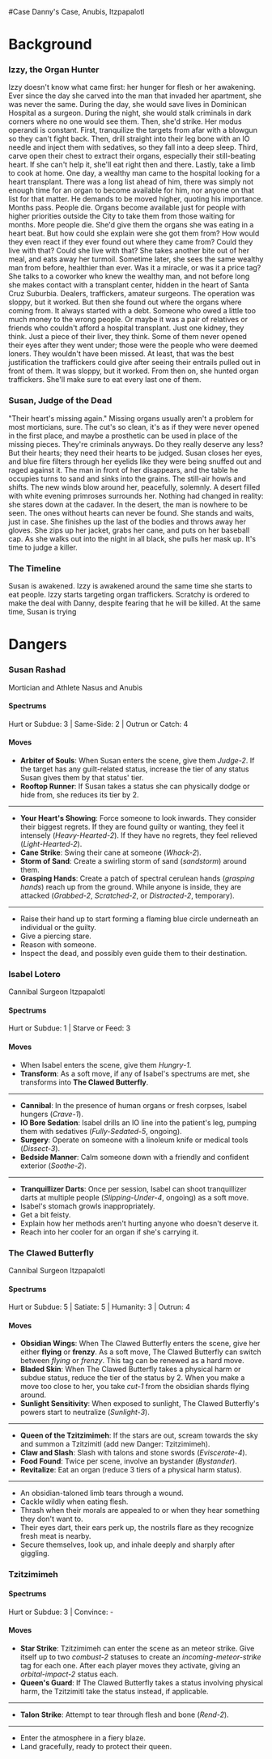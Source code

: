 #Case Danny's Case, Anubis, Itzpapalotl

# Background
### Izzy, the Organ Hunter
Izzy doesn't know what came first: her hunger for flesh or her awakening. Ever since the day she carved into the man that invaded her apartment, she was never the same. During the day, she would save lives in Dominican Hospital as a surgeon. During the night, she would stalk criminals in dark corners where no one would see them. Then, she'd strike.
Her modus operandi is constant. First, tranquilize the targets from afar with a blowgun so they can't fight back. Then, drill straight into their leg bone with an IO needle and inject them with sedatives, so they fall into a deep sleep. Third, carve open their chest to extract their organs, especially their still-beating heart. If she can't help it, she'll eat right then and there. Lastly, take a limb to cook at home.
One day, a wealthy man came to the hospital looking for a heart transplant. There was a long list ahead of him, there was simply not enough time for an organ to become available for him, nor anyone on that list for that matter. He demands to be moved higher, quoting his importance. Months pass. People die. Organs become available just for people with higher priorities outside the City to take them from those waiting for months. More people die. She'd give them the organs she was eating in a heart beat. But how could she explain were she got them from? How would they even react if they ever found out where they came from? Could they live with that? Could she live with that? She takes another bite out of her meal, and eats away her turmoil.
Sometime later, she sees the same wealthy man from before, healthier than ever. Was it a miracle, or was it a price tag? She talks to a coworker who knew the wealthy man, and not before long she makes contact with a transplant center, hidden in the heart of Santa Cruz Suburbia. Dealers, traffickers, amateur surgeons. The operation was sloppy, but it worked. But then she found out where the organs where coming from.
It always started with a debt. Someone who owed a little too much money to the wrong people. Or maybe it was a pair of relatives or friends who couldn't afford a hospital transplant. Just one kidney, they think. Just a piece of their liver, they think. Some of them never opened their eyes after they went under; those were the people who were deemed loners. They wouldn't have been missed. At least, that was the best justification the traffickers could give after seeing their entrails pulled out in front of them. It was sloppy, but it worked. From then on, she hunted organ traffickers. She'll make sure to eat every last one of them.

### Susan, Judge of the Dead
"Their heart's missing again." Missing organs usually aren't a problem for most morticians, sure. The cut's so clean, it's as if they were never opened in the first place, and maybe a prosthetic can be used in place of the missing pieces. They're criminals anyways. Do they really deserve any less? But their hearts; they need their hearts to be judged. Susan closes her eyes, and blue fire filters through her eyelids like they were being snuffed out and raged against it.
The man in front of her disappears, and the table he occupies turns to sand and sinks into the grains. The still-air howls and shifts. The new winds blow around her, peacefully, solemnly. A desert filled with white evening primroses surrounds her. Nothing had changed in reality: she stares down at the cadaver.
In the desert, the man is nowhere to be seen. The ones without hearts can never be found. She stands and waits, just in case.
She finishes up the last of the bodies and throws away her gloves. She zips up her jacket, grabs her cane, and puts on her baseball cap. As she walks out into the night in all black, she pulls her mask up. It's time to judge a killer.

### The Timeline
Susan is awakened.
Izzy is awakened around the same time she starts to eat people.
Izzy starts targeting organ traffickers.
Scratchy is ordered to make the deal with Danny, despite fearing that he will be killed.
At the same time, Susan is trying

# Dangers
### Susan Rashad
Mortician and Athlete
Nasus and Anubis
#### Spectrums
Hurt or Subdue: 3 | Same-Side: 2 | Outrun or Catch: 4
#### Moves
- **Arbiter of Souls**: When Susan enters the scene, give them *Judge-2*. If the target has any guilt-related status, increase the tier of any status Susan gives them by that status' tier.
- **Rooftop Runner**: If Susan takes a status she can physically dodge or hide from, she reduces its tier by 2.
- ---
- **Your Heart's Showing**: Force someone to look inwards. They consider their biggest regrets. If they are found guilty or wanting, they feel it intensely (*Heavy-Hearted-2*). If they have no regrets, they feel relieved (*Light-Hearted-2*).
- **Cane Strike**: Swing their cane at someone (*Whack-2*).
- **Storm of Sand**: Create a swirling storm of sand (*sandstorm*) around them.
- **Grasping Hands**: Create a patch of spectral cerulean hands (*grasping hands*) reach up from the ground. While anyone is inside, they are attacked (*Grabbed-2*, *Scratched-2*, or *Distracted-2*, temporary).
- ---
- Raise their hand up to start forming a flaming blue circle underneath an individual or the guilty.
- Give a piercing stare.
- Reason with someone.
- Inspect the dead, and possibly even guide them to their destination.

### Isabel Lotero
Cannibal Surgeon
Itzpapalotl
#### Spectrums
Hurt or Subdue: 1 | Starve or Feed: 3
#### Moves
- When Isabel enters the scene, give them *Hungry-1*.
- **Transform**: As a soft move, if any of Isabel's spectrums are met, she transforms into **The Clawed Butterfly**.
- ---
- **Cannibal**: In the presence of human organs or fresh corpses, Isabel hungers (*Crave-1*).
- **IO Bore Sedation**: Isabel drills an IO line into the patient's leg, pumping them with sedatives (*Fully-Sedated-5*, ongoing).
- **Surgery**: Operate on someone with a linoleum knife or medical tools (*Dissect-3*).
- **Bedside Manner**: Calm someone down with a friendly and confident exterior (*Soothe-2*).
- ---
- **Tranquillizer Darts**: Once per session, Isabel can shoot tranquillizer darts at multiple people (*Slipping-Under-4*, ongoing) as a soft move.
- Isabel's stomach growls inappropriately.
- Get a bit feisty.
- Explain how her methods aren't hurting anyone who doesn't deserve it.
- Reach into her cooler for an organ if she's carrying it.

### The Clawed Butterfly
Cannibal Surgeon
Itzpapalotl
#### Spectrums
Hurt or Subdue: 5 | Satiate: 5 | Humanity: 3 | Outrun: 4
#### Moves
- **Obsidian Wings**: When The Clawed Butterfly enters the scene, give her either **flying** or **frenzy**. As a soft move, The Clawed Butterfly can switch between *flying* or *frenzy*. This tag can be renewed as a hard move.
- **Bladed Skin**: When The Clawed Butterfly takes a physical harm or subdue status, reduce the tier of the status by 2. When you make a move too close to her, you take *cut-1* from the obsidian shards flying around.
- **Sunlight Sensitivity**: When exposed to sunlight, The Clawed Butterfly's powers start to neutralize (*Sunlight-3*).
- ---
- **Queen of the Tzitzimimeh**: If the stars are out, scream towards the sky and summon a Tzitzimitl (add new Danger: Tzitzimimeh).
- **Claw and Slash**: Slash with talons and stone swords (*Eviscerate-4*).
- **Food Found**: Twice per scene, involve an bystander (*Bystander*).
- **Revitalize**: Eat an organ (reduce 3 tiers of a physical harm status).
---
- An obsidian-taloned limb tears through a wound.
- Cackle wildly when eating flesh.
- Thrash when their morals are appealed to or when they hear something they don't want to.
- Their eyes dart, their ears perk up, the nostrils flare as they recognize fresh meat is nearby.
- Secure themselves, look up, and inhale deeply and sharply after giggling.

### Tzitzimimeh
#### Spectrums
Hurt or Subdue: 3 | Convince: -
#### Moves
- **Star Strike**: Tzitzimimeh can enter the scene as an meteor strike. Give itself up to two *combust-2* statuses to create an *incoming-meteor-strike* tag for each one. After each player moves they activate, giving an *orbital-impact-2* status each.
- **Queen's Guard**: If The Clawed Butterfly takes a status involving physical harm, the Tzitzimitl take the status instead, if applicable.
- ---
- **Talon Strike**: Attempt to tear through flesh and bone (*Rend-2*).
- ---
- Enter the atmosphere in a fiery blaze.
- Land gracefully, ready to protect their queen.